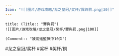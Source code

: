 ```yaml
---
Icon: "![[图片/游戏攻略/龙之皇冠/奖杯/罪與罰.png|30]]"
---
```

```ad-common-bronze-trophy
title: (Title:: "罪與罰")
![[图片/游戏攻略/龙之皇冠/奖杯/罪與罰.png|100]]

(Comment:: "被關進監獄中10次")
```

#龙之皇冠/奖杯 #奖杯 #奖杯/铜
